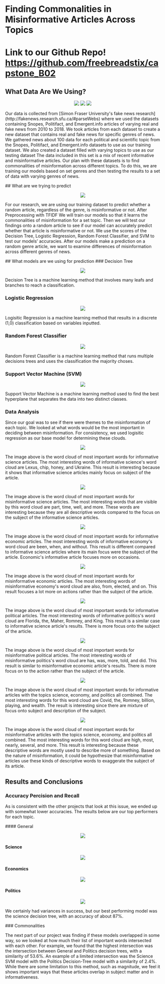 # Finding Commonalities in Misinformative Articles Across Topics
# Link to our Github Repo! https://github.com/freebreadstix/capstone_B02
## What Data Are We Using?
<p align="center"><img src="assets/img/Snopes.png">    <img src="assets/img/Polifact.png">     <img src="assets/img/emergent.jfif"> </p>

<p> Our data is collected from [Simon Fraser University's fake news research](http://fakenews.research.sfu.ca/#parseWebs) where we used the datasets containing Snopes, Politifact, and Emergent.info articles of varying real and fake news from 2010 to 2018. We took articles from each dataset to create a new dataset that contains real and fake news for specific genres of news. We gathered news about 100 data for each political and scientific topic from the Snopes, Politifact, and Emergent.info datasets to use as our training dataset. We also created a dataset filled with varying topics to use as our testing dataset The data included in this set is a mix of recent informative and misinformative articles. Our plan with these datasets is to find commonalities of misinformation across different topics. To do this, we are training our models based on set genres and then testing the results to a set of data with varying genres of news. </p>
## What are we trying to predict
<p align="center"> <img src="assets/img/infowars.png"> </p>
 
<p>For our research, we are using our training dataset to predict whether a random article, regardless of the genre, is misinformative or not. After Preprocessing with TFIDF We will train our models so that it learns the commonalities of misinformation for a set topic. Then we will test our findings onto a random article to see if our model can accurately predict whether that article is misinformative or not. We use the scores of the Decision Tree, Logistic Regression, Random Forest Classifier, and SVM to test our models’ accuracies. After our models make a prediction on a random genre article, we want to examine differences of misinformation across different genres of news. </p>
## What models are we using for prediction
### Decision Tree
<p align="center"> <img src="assets/img/decision_tree_example.png"> </p>

<p>Decision Tree is a machine learning method that involves many leafs and branches to reach a classification.</p>


### Logistic Regression
<p align="center"> <img src="assets/img/logistic_regression_example.png"> </p>

<p>Logisitic Regression is a machine learning method that results in a discrete (1,0) classification based on variables inputted.</p>


### Random Forest Classifier
<p align="center"> <img src="assets/img/random_forest_classifier.png"> </p>

<p>Random Forest Classifier is a machine learning method that runs multiple decisions trees and uses the classification the majority choses.</p>


### Support Vector Machine (SVM)
<p align="center"> <img src="assets/img/svm_example.png"> </p>

<p>Support Vector Machine is a machine learning method used to find the best hyperplane that separates the data into two distinct classes.</p>


### Data Analysis
<p>Since our goal was to see if there were themes to the misinformation of each topic. We looked at what words would be the most important in deciding between misinformation. For consistency, we used logisitic regression as our base model for determining these clouds.</p>

<p align="center"> <img src="assets/img/science_logisitic_cloud (1).png"> </p>

<p>The image above is the word cloud of most important words for informative science articles. The most interesting words of informative science's word cloud are Lexus, chip, honey, and Ukraine. This result is interesting because it shows that informative science articles mainly focus on subject of the article.</p>

<p align="center"> <img src="assets/img/science_logisitic_cloud_false.png"> </p>

<p>The image above is the word cloud of most important words for misinformative science articles. The most interesting words that are visible by this word cloud are part, time, well, and more. These words are 
interesting because they are all descriptive words compared to the focus on the subject of the informative science articles.</p>

<p align="center"> <img src="assets/img/economics_logisitic_cloud (1).png"> </p>

<p>The image above is the word cloud of most important words for informative economic articles. The most interesting words of informative economy's word cloud are been, when, and without. This result is different compared to informative science articles where its main focus were the subject of the article. Economic's informative article focuses more on occasions.</p>

<p align="center"> <img src="assets/img/economics_logisitic_cloud_false.png"> </p>

<p>The image above is the word cloud of most important words for misinformative economic articles. The most interesting words of misinformative economy's word cloud are also, from, elected, and on. This result focuses a lot more on actions rather than the subject of the article.</p>

<p align="center"> <img src="assets/img/politics_logisitic_cloud.png"> </p>

<p>The image above is the word cloud of most important words for informative political articles. The most interesting words of informative politics's word cloud are Florida, the, Maher, Romney, and King. This result is a similar case to informative science article's results. There is more focus onto the subject of the article.</p>

<p align="center"> <img src="assets/img/politics_logisitic_cloud_false.png"> </p>

<p>The image above is the word cloud of most important words for misinformative political articles. The most interesting words of misinformative politics's word cloud are has, was, more, told, and did. This result is similar to misinformative economic article's results. There is more focus on to the action rather than the subject of the article.</p>

<p align="center"> <img src="assets/img/general_logisitic_cloud.png"> </p>

<p>The image above is the word cloud of most important words for informative articles with the topics science, economy, and politics all combined. The most interesting words for this word cloud are Covid, the, Romney, billion, playing, and wealth. The result is interesting since there are mixture of focus onto subject and description of the subject.</p>

<p align="center"> <img src="assets/img/general_logisitic_cloud_false.png"> </p>

<p>The image above is the word cloud of most important words for misinformative articles with the topics science, economy, and politics all combined. The most interesting words for this word cloud are high, most, nearly, several, and more. This result is interesting because these descriptive words are mostly used to describe more of something. Based on the nature of misinformation, it could be hypothesize that misinformative articles use these kinds of descriptive words to exaggerate the subject of its article.</p>

## Results and Conclusions
### Accuracy Percision and Recall
<p>As is consistent with the other projects that look at this issue, we ended up with somewhat lower accuracies. The results below are our top performers for each topic.</p>
#### General 
<p align="center"> <img src="assets/img/general_acc.PNG"> </p>
 
#### Science
<p align="center"> <img src="assets/img/science_accPNG.PNG"> </p>
 
#### Economics
<p align="center"> <img src="assets/img/economics_acc.PNG"> </p>
 
#### Politics
<p align="center"> <img src="assets/img/politics_acc.PNG"> </p>

<p>We certainly had variances in success, but our best performing model was the science decision tree, with an accuracy of about 87%.</p>
### Commonalities
<p>The next part of our project was finding if these models overlapped in some way, so we looked at how much their list of important words intersected with each other. For example, we found that the highest intersection was the intersection between General and Politics decision trees, with a similarity of 53.6%. An example of a limited intersection was the Science SVM model with the Politics Decision-Tree model with a similarity of 2.4%. While there are some limitation to this method, such as magnitude, we feel it shows important ways that these articles overlap in subject matter and in informativeness.</p>
